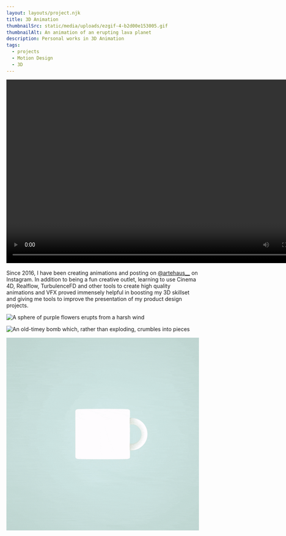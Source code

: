 ```yaml
---
layout: layouts/project.njk
title: 3D Animation
thumbnailSrc: static/media/uploads/ezgif-4-b2d00e153005.gif
thumbnailAlt: An animation of an erupting lava planet
description: Personal works in 3D Animation
tags:
  - projects
  - Motion Design
  - 3D
---
```

<video autoplay loop width="800" height="480">
  <source type="video/webm" src="static/media/uploads/lava-webm.webm">
</video>

Since 2016, I have been creating animations and posting on [@artehaus__](https://www.instagram.com/artehaus__/) on Instagram. In addition to being a fun creative outlet, learning to use Cinema 4D, Realflow, TurbulenceFD and other tools to create high quality animations and VFX proved immensely helpful in boosting my 3D skillset and giving me tools to improve the presentation of my product design projects.

![A sphere of purple flowers erupts from a harsh wind](static/media/uploads/ezgif-4-0addf3bd874d.gif "Flower Wind Animation")

![An old-timey bomb which, rather than exploding, crumbles into pieces](static/media/uploads/ezgif-4-1694b744bc54.gif "Bomb failure")

![A cup pouring iridescent liquid into another cup, and looping](static/media/uploads/ezgif-4-38d6242dc2a0.gif "Cup pouring")